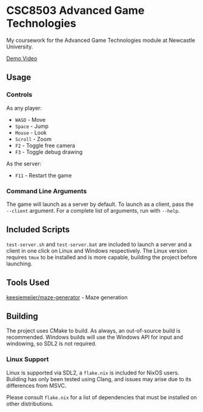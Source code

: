 # CSC8503 Advanced Game Technologies

My coursework for the Advanced Game Technologies module at Newcastle University.

[Demo Video](https://www.youtube.com/watch?v=0JzQBoRjsA0)

## Usage

### Controls

As any player:
- `WASD` - Move
- `Space` - Jump
- `Mouse` - Look
- `Scroll` - Zoom
- `F2` - Toggle free camera
- `F3` - Toggle debug drawing

As the server:
- `F11` - Restart the game

### Command Line Arguments

The game will launch as a server by default. To launch as a client, pass the
`--client` argument. For a complete list of arguments, run with `--help`.

## Included Scripts

`test-server.sh` and `test-server.bat` are included to launch a server and a
client in one click on Linux and Windows respectively. The Linux version
requires `tmux` to be installed and is more capable, building the project before
launching.

## Tools Used

[keesiemeijer/maze-generator](https://keesiemeijer.github.io/maze-generator/) - Maze generation

## Building

The project uses CMake to build. As always, an out-of-source build is recommended.
Windows builds will use the Windows API for input and windowing, so SDL2 is not
required.

### Linux Support

Linux is supported via SDL2, a `flake.nix` is included for NixOS users. Building has
only been tested using Clang, and issues may arise due to its differences from MSVC.

Please consult `flake.nix` for a list of dependencies that must be installed on other
distributions.
